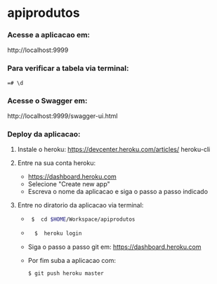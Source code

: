 # apiprodutos

### **Acesse a aplicacao em:** 
http://localhost:9999

### **Para verificar a tabela via terminal:**
```
=# \d
```
### **Acesse o Swagger em:** 
http://localhost:9999/swagger-ui.html


### **Deploy da aplicacao:**
1. Instale o heroku: https://devcenter.heroku.com/articles/
heroku-cli 
1. Entre na sua conta heroku:
    - https://dashboard.heroku.com
    - Selecione "Create new app"
    - Escreva o nome da aplicacao e siga o passo a passo indicado

1. Entre no diratorio da aplicacao via terminal:
     - ```bash
        $  cd $HOME/Workspace/apiprodutos
        ```
    - ```bash
        $  heroku login
        ```
    - Siga o passo a passo git em: https://dashboard.heroku.com

    - Por fim suba a aplicacao com:
        ```
        $ git push heroku master
        ```


